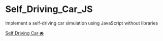 # Self_Driving_Car_JS
Implement a self-driving car simulation using JavaScript without libraries 

[Self Driving Car 🚘 ](https://ofek2016.github.io/Self_Driving_Car_JS/Self_Driving_Car_JS)
